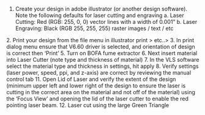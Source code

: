 1.	Create your design in adobe illustrator (or another design software).  Note the following defaults for laser cutting and engraving
a.	Laser Cutting: Red (RGB: 255, 0, 0) vector lines with a width of 0.001” 
b.	Laser Engraving: Black (RGB 255, 255, 255) raster images / text / etc 
<Insert image of default file here in adobe illustrator>
2.	Print your design from the file menu in illustrator
<insert screen shot of print from file menu or just file > print > etc..>
3.	In print dialog menu ensure that V6.60 driver is selected, and orientation of design is correct then ‘Print’
<insert screen shot of dialog highlighting driver name and ‘landscape area’
4.	Open VLS software
<insert image of icon>
5.	Turn on BOFA fume extractor
6.	Next insert material into Laser Cutter (note type and thickness of material)
7.	In the VLS software select the material type and thickness in settings, hit apply
<insert screen shot of settings and setting dialog>
8.	Verify settings (laser power, speed, ppi, and z-axis) are correct by reviewing the manual control tab
<insert image of tab with laser power etc…
9.	Turn on the laser with circle button
10.	Next move design to desired location on the laser cutting bed
<insert screen shot of VLS software>
11.	Open Lid of Laser and verify the extent of the design (minimum upper left and lower right of the design to ensure the laser is cutting in the correct area on the material and not off of the material) using the ‘Focus View’ and opening the lid of the laser cutter to enable the red pointing laser beam.  
12.	Laser cut using the large Green Triangle

